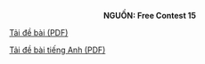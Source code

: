 **<center>NGUỒN: Free Contest 15</center>**

[Tải đề bài (PDF)](/statements/2111/LEASTTURN.pdf)

[Tải đề bài tiếng Anh (PDF)](/statements/2111/LEASTTURN_en.pdf)